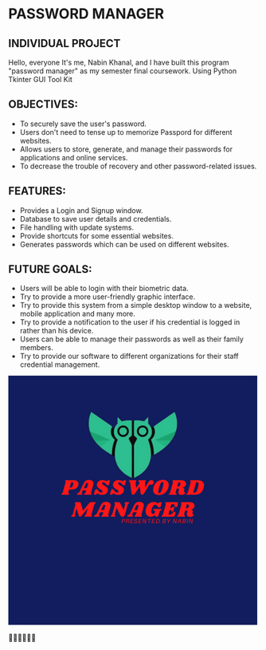# PASSWORD MANAGER
## INDIVIDUAL PROJECT

Hello, everyone It's me, Nabin Khanal, and I have built this program "password manager" as my semester final coursework.
Using Python Tkinter GUI Tool Kit

## OBJECTIVES:
- To securely save the user's password.
- Users don't need to tense up to memorize Passpord for different websites.
- Allows users to store, generate, and manage their passwords for applications and online services.
- To decrease the trouble of recovery and other password-related issues.

## FEATURES:
- Provides a Login and Signup window. 
- Database to save user details and credentials.
- File handling with update systems.
- Provide shortcuts for some essential websites.
- Generates passwords which can be used on different websites.

## FUTURE GOALS:
- Users will be able to login with their biometric data.
- Try to provide a more user-friendly graphic interface.
- Try to provide this system from a simple desktop window to a website, mobile application and many more.
- Try to provide a notification to the user if his credential is logged in rather than his device.
- Users can be able to manage their passwords as well as their family members.
- Try to provide our software to different organizations for their staff credential management.


 
 ![](logo.png)
 
 :tada::tada::tada::tada::tada::tada:
        
